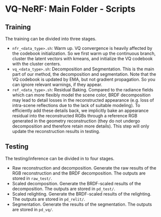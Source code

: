 # VQ-NeRF: Main Folder - Scripts

## Training

The training can be divided into three stages.

- `nfr_<data_type>.sh`: Warm up. VQ convergence is heavily affected by the codebook initialization. So we first warm up the continuous branch, cluster the latent vectors with kmeans, and initialize the VQ codebook with the cluster centers.
- `vq_<data_type>.sh`: Decomposition and Segmentation. This is the main part of our method, the decomposition and segmentation. Note that the VQ codebook is updated by EMA, but not gradient propagation. So you can ignore relevant warnings, if they appear. 
- `ref_<data_type>.sh`: Residual Baking. Compared to the radiance fields which can more flexibly model the scene color, BRDF decomposition may lead to detail losses in the reconstructed appearance (e.g. loss of intra-scene reflections due to the lack of suitable modeling). To efficiently add these details back, we implicitly bake an appearance residual into the reconstructed RGBs through a reference RGB generated in the geometry reconstruction (they do not undergo decomposition and therefore retain more details). This step will only update the reconstruction results in testing.

## Testing

The testing/inference can be divided in to four stages.

- Raw reconstruction and decomposition. Generate the raw results of the RGB reconstruction and the BRDF decomposition. The outputs are stored in `raw_test/`.
- Scaled decomposition. Generate the BRDF-scaled results of the decomposition. The outputs are stored in `pd_test/`.
- Scaled relighting. Generate the BRDF-scaled results of the relighting. The outputs are stored in `pd_relit/`.
- Segmentation. Generate the results of the segmentation. The outputs are stored in `pd_vq/`.



